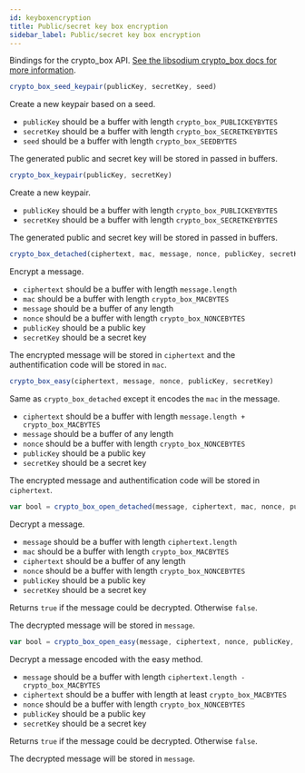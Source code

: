```yaml
---
id: keyboxencryption
title: Public/secret key box encryption
sidebar_label: Public/secret key box encryption
---
```


Bindings for the crypto_box API. [See the libsodium crypto_box docs for more information](https://download.libsodium.org/doc/public-key_cryptography/authenticated_encryption).

``` js
crypto_box_seed_keypair(publicKey, secretKey, seed)
```
Create a new keypair based on a seed.
* `publicKey` should be a buffer with length `crypto_box_PUBLICKEYBYTES`
* `secretKey` should be a buffer with length `crypto_box_SECRETKEYBYTES`
* `seed` should be a buffer with length `crypto_box_SEEDBYTES`

The generated public and secret key will be stored in passed in buffers.

``` js
crypto_box_keypair(publicKey, secretKey)
```
Create a new keypair.
* `publicKey` should be a buffer with length `crypto_box_PUBLICKEYBYTES`
* `secretKey` should be a buffer with length `crypto_box_SECRETKEYBYTES`

The generated public and secret key will be stored in passed in buffers.

``` js
crypto_box_detached(ciphertext, mac, message, nonce, publicKey, secretKey)
```
Encrypt a message.
* `ciphertext` should be a buffer with length `message.length`
* `mac` should be a buffer with length `crypto_box_MACBYTES`
* `message` should be a buffer of any length
* `nonce` should be a buffer with length `crypto_box_NONCEBYTES`
* `publicKey` should be a public key
* `secretKey` should be a secret key

The encrypted message will be stored in `ciphertext` and the authentification code will be stored in `mac`.

``` js
crypto_box_easy(ciphertext, message, nonce, publicKey, secretKey)
```
Same as `crypto_box_detached` except it encodes the `mac` in the message.
* `ciphertext` should be a buffer with length `message.length + crypto_box_MACBYTES`
* `message` should be a buffer of any length
* `nonce` should be a buffer with length `crypto_box_NONCEBYTES`
* `publicKey` should be a public key
* `secretKey` should be a secret key

The encrypted message and authentification code will be stored in `ciphertext`.

``` js
var bool = crypto_box_open_detached(message, ciphertext, mac, nonce, publicKey, secretKey)
```
Decrypt a message.
* `message` should be a buffer with length `ciphertext.length`
* `mac` should be a buffer with length `crypto_box_MACBYTES`
* `ciphertext` should be a buffer of any length
* `nonce` should be a buffer with length `crypto_box_NONCEBYTES`
* `publicKey` should be a public key
* `secretKey` should be a secret key

Returns `true` if the message could be decrypted. Otherwise `false`.

The decrypted message will be stored in `message`.

``` js
var bool = crypto_box_open_easy(message, ciphertext, nonce, publicKey, secretKey)
```
Decrypt a message encoded with the easy method.
* `message` should be a buffer with length `ciphertext.length - crypto_box_MACBYTES`
* `ciphertext` should be a buffer with length at least `crypto_box_MACBYTES`
* `nonce` should be a buffer with length `crypto_box_NONCEBYTES`
* `publicKey` should be a public key
* `secretKey` should be a secret key

Returns `true` if the message could be decrypted. Otherwise `false`.

The decrypted message will be stored in `message`.
